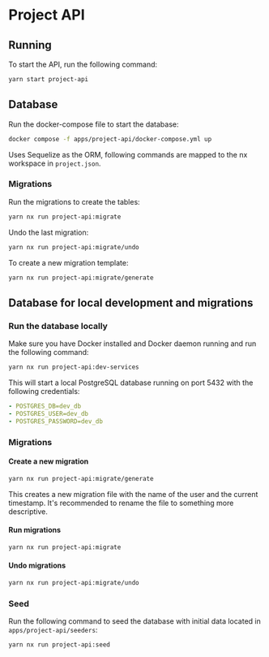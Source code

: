 # Project API

## Running

To start the API, run the following command:

```bash
yarn start project-api
```

## Database

Run the docker-compose file to start the database:

```bash
docker compose -f apps/project-api/docker-compose.yml up
```

Uses Sequelize as the ORM, following commands are mapped to the nx workspace in `project.json`.

### Migrations

Run the migrations to create the tables:

```bash
yarn nx run project-api:migrate
```

Undo the last migration:

```bash
yarn nx run project-api:migrate/undo
```

To create a new migration template:

```bash
yarn nx run project-api:migrate/generate
```

## Database for local development and migrations

### Run the database locally

Make sure you have Docker installed and Docker daemon running and run the following command:

```bash
yarn nx run project-api:dev-services
```

This will start a local PostgreSQL database running on port 5432 with the following credentials:

```yaml
- POSTGRES_DB=dev_db
- POSTGRES_USER=dev_db
- POSTGRES_PASSWORD=dev_db
```

### Migrations

#### Create a new migration

```bash
yarn nx run project-api:migrate/generate
```

This creates a new migration file with the name of the user and the current timestamp.
It's recommended to rename the file to something more descriptive.

#### Run migrations

```bash
yarn nx run project-api:migrate
```

#### Undo migrations

```bash
yarn nx run project-api:migrate/undo
```

### Seed

Run the following command to seed the database with initial data located in `apps/project-api/seeders`:

```bash
yarn nx run project-api:seed
```
